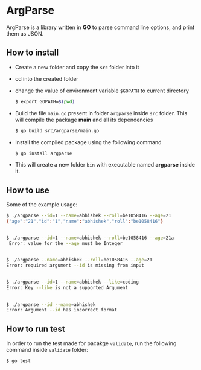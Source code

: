 # ArgParse

ArgParse is a library written in **GO** to parse command line options, and print them as JSON.


How to install
----------

 * Create a new folder and copy the `src` folder into it

 * cd into the created folder

 * change the value of environment variable `$GOPATH` to current directory

    ```sh
    $ export GOPATH=$(pwd)
    ```

 * Build the file `main.go` present in folder `argparse` inside `src` folder. This will compile the package **main** and all its dependencies

    ```sh
    $ go build src/argparse/main.go
    ```

 * Install the compiled package using the following command

    ```sh
    $ go install argparse
    ```

* This will create a new folder `bin` with executable named **argparse** inside it.

How to use
----------

Some of the example usage:

```sh
$ ./argparse --id=1 --name=abhishek --roll=be1058416 --age=21
{"age":"21","id":"1","name":"abhishek","roll":"be1058416"}
    

$ ./argparse --id=1 --name=abhishek --roll=be1058416 --age=21a
 Error: value for the --age must be Integer
   

$ ./argparse --name=abhishek --roll=be1058416 --age=21
Error: required argument --id is missing from input
   

$ ./argparse --id=1 --name=abhishek --like=coding
Error: Key --like is not a supported Argument
    
    
$ ./argparse --id --name=abhishek
Error: Argument --id has incorrect format
```

How to run test
---------------

In order to run the test made for pacakge `validate`, run the following command inside `validate` folder:

```sh
$ go test
```
